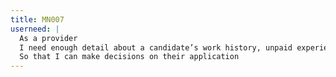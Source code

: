```yaml
---
title: MN007
userneed: |
  As a provider
  I need enough detail about a candidate’s work history, unpaid experience and volunteering
  So that I can make decisions on their application
---
```

